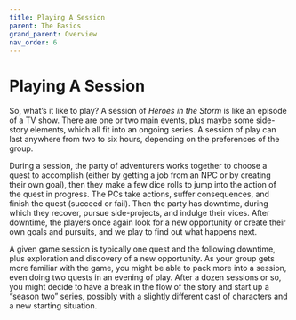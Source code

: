 ```yaml
---
title: Playing A Session
parent: The Basics
grand_parent: Overview
nav_order: 6
---
```


# Playing A Session
So, what’s it like to play? A session of *Heroes in the Storm* is like an episode of a TV show. There are one or two main events, plus maybe some side-story elements, which all fit into an ongoing series. A session of play can last anywhere from two to six hours, depending on the preferences of the group.

During a session, the party of adventurers works together to choose a quest to accomplish (either by getting a job from an NPC or by creating their own goal), then they make a few dice rolls to jump into the action of the quest in progress. The PCs take actions, suffer consequences, and finish the quest (succeed or fail). Then the party has downtime, during which they recover, pursue side-projects, and indulge their vices. After downtime, the players once again look for a new opportunity or create their own goals and pursuits, and we play to find out what happens next.

A given game session is typically one quest and the following downtime, plus exploration and discovery of a new opportunity. As your group gets more familiar with the game, you might be able to pack more into a session, even doing two quests in an evening of play.
After a dozen sessions or so, you might decide to have a break in the flow of the story and start up a “season two” series, possibly with a slightly different cast of characters and a new starting situation.
